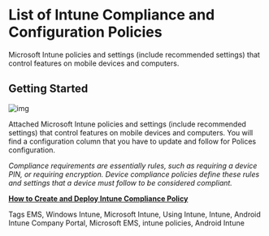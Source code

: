 # List of Intune Compliance and Configuration Policies 

Microsoft Intune policies and settings (include recommended settings) that control features on mobile devices and computers. 

## Getting Started

![img](https://gallery.technet.microsoft.com/site/view/file/218046/1/How%20to%20Create%20and%20Deploy%20Compliance%20Policy%20for%20(%20Android%20-%20iOS%20-%20Wibdows%20)%20Devices%20via%20Intune.png)

Attached Microsoft Intune policies and settings (include recommended settings) that control features on mobile devices and computers. You will find a configuration column that you have to update and follow for Polices configuration.

*Compliance requirements are essentially rules, such as requiring a device PIN, or requiring encryption. Device compliance policies define these rules and settings that a device must follow to be considered compliant.*

 

**[How to Create and Deploy Intune Compliance Policy](https://blog.3tallah.com/2018/11/how-to-create-and-deploy-compliance-policy.html)**



Tags
EMS, Windows Intune, Microsoft Intune, Using Intune, Intune, Android Intune Company Portal, Microsoft EMS, intune policies, Android Intune

